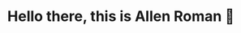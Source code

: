 <h1 align="center">   
  Hello there, this is Allen Roman 👋
</h1>
<!--
**Allenrovas/Allenrovas** is a ✨ _special_ ✨ repository because its `README.md` (this file) appears on your GitHub profile.
<p>Soy una persona que le gusta aprender mucho de la tecnología, me gustan los videojuegos, escuchar música, armar cubos de Rubik, coleccionar Funkos, ver la Fórmula 1 y jugar tenis.:tennis: </p>
Here are some ideas to get you started:

- 🔭 I’m currently working on ...
- 🌱 I’m currently learning ...
- 👯 I’m looking to collaborate on ...
- 🤔 I’m looking for help with ...
- 💬 Ask me about ...
- 📫 How to reach me: ...
- 😄 Pronouns: ...
- ⚡ Fun fact: ...
-->
